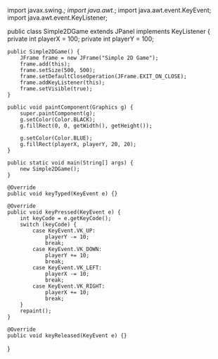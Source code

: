 import javax.swing.*;
import java.awt.*;
import java.awt.event.KeyEvent;
import java.awt.event.KeyListener;

public class Simple2DGame extends JPanel implements KeyListener {
    private int playerX = 100;
    private int playerY = 100;

    public Simple2DGame() {
        JFrame frame = new JFrame("Simple 2D Game");
        frame.add(this);
        frame.setSize(500, 500);
        frame.setDefaultCloseOperation(JFrame.EXIT_ON_CLOSE);
        frame.addKeyListener(this);
        frame.setVisible(true);
    }

    public void paintComponent(Graphics g) {
        super.paintComponent(g);
        g.setColor(Color.BLACK);
        g.fillRect(0, 0, getWidth(), getHeight());
        
        g.setColor(Color.BLUE);
        g.fillRect(playerX, playerY, 20, 20);
    }

    public static void main(String[] args) {
        new Simple2DGame();
    }

    @Override
    public void keyTyped(KeyEvent e) {}

    @Override
    public void keyPressed(KeyEvent e) {
        int keyCode = e.getKeyCode();
        switch (keyCode) {
            case KeyEvent.VK_UP:
                playerY -= 10;
                break;
            case KeyEvent.VK_DOWN:
                playerY += 10;
                break;
            case KeyEvent.VK_LEFT:
                playerX -= 10;
                break;
            case KeyEvent.VK_RIGHT:
                playerX += 10;
                break;
        }
        repaint();
    }

    @Override
    public void keyReleased(KeyEvent e) {}
}

